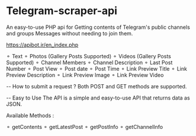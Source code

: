 # Telegram-scraper-api
An easy-to-use PHP api for Getting contents of Telegram's public channels and groups Messages without needing to join them.

https://apibot.ir/en_index.php

⚬ Text
⚬ Photos (Gallery Posts Supported)
⚬ Videos (Gallery Posts Supported)
⚬ Channel Members
⚬ Channel Description
⚬ Last Post Number
⚬ Post View
⚬ Post date
⚬ Post Time
⚬ Link Preview Title
⚬ Link Preview Description
⚬ Link Preview Image
⚬ Link Preview Video

-- How to submit a request ?
Both POST and GET methods are supported.

-- Easy to Use
The API is a simple and easy-to-use API that returns data as JSON.


Available Methods :

⚬ getContents
⚬ getLatestPost
⚬ getPostInfo
⚬ getChannelInfo
